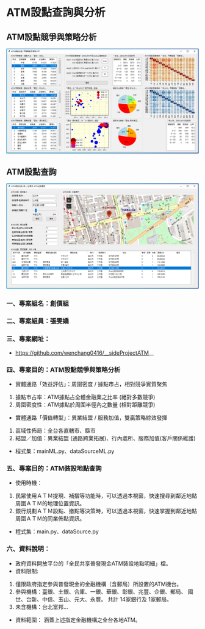 # ATM設點查詢與分析

## ATM設點競爭與策略分析

![產生圖片](./img/ATM_MachineLearning.PNG)

## ATM設點查詢

![產生圖片](./img/ATM.PNG)


### 一、專案組名：創價組
### 二、專案組員：張雯嬌
### 三、專案網址：
- https://github.com/wenchang0416/__sideProjectATM__

### 四、專案目的：ATM設點競爭與策略分析
- 實體通路「效益評估」：周圍密度 / 據點市占，相對競爭實質聚焦
 1. 據點市占率：ATM據點占全體金融業之比率 (絕對多數競爭)
 2. 周圍密度性：ATM據點於周圍半徑內之數量 (相對距離競爭)

- 實體通路「價值轉型」：異業結盟 / 服務加值，雙贏策略綜效發揮
 1. 區域性佈局：全台各直轄市、縣市
 2. 結盟／加值：異業結盟 (通路跨業拓展)、行內處所、服務加值(客戶關係維護)

- 程式集：mainML.py、dataSourceML.py

### 五、專案目的：ATM裝設地點查詢
- 使用時機：
 1. 民眾使用ＡＴＭ提現、補摺等功能時，可以透過本視窗，快速搜尋到鄰近地點周圍ＡＴＭ的地理位置資訊。
 2. 銀行規劃ＡＴＭ設點、撤點等決策時，可以透過本視窗，快速掌握到鄰近地點周圍ＡＴＭ的同業佈點資訊。

- 程式集：main.py、dataSource.py

### 六、資料說明：
- 政府資料開放平台的「全民共享普發現金ATM裝設地點明細」檔。
- 資料限制: 
 1. 僅限政府指定參與普發現金的金融機構（含郵局）所設置的ATM機台。
 2. 參與機構：臺銀、土銀、合庫、一銀、華銀、彰銀、兆豐、企銀、郵局、
              國世、台新、中信、玉山、元大、永豐。
              共計 14家銀行及 1家郵局。
 3. 未含機構：台北富邦…　
- 資料範圍：
  涵蓋上述指定金融機構之全台各地ATM。
